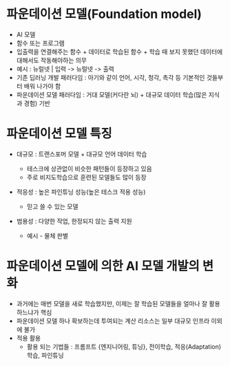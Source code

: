 # 파운데이션 모델(Foundation model)
- AI 모델
- 함수 또는 프로그램
- 입출력을 연결해주는 함수 + 데이터로 학습된 함수 + 학습 때 보지 못했던 데이터에 대해서도 작동해야하는 의무
- 예시 : 뉴럴넷 | 입력 -> 뉴럴넷 -> 출력
- 기존 딥러닝 개발 패러다임 : 아기와 같이 언어, 시각, 청각, 촉각 등 기본적인 것들부터 배워 나가야 함
- 파운데이션 모델 패러다임 : 거대 모델(커다란 뇌) + 대규모 데이터 학습(많은 지식과 경험) 기반

# 파운데이션 모델 특징
- 대규모 : 트랜스포머 모델 + 대규모 언어 데이터 학습
    - 테스크에 상관없이 비슷한 패턴들이 등장하고 있음
    - 주로 비지도학습으로 훈련된 모델들도 많이 등장

- 적응성 : 높은 파인튜닝 성능(높은 테스크 적용 성능)
    - 믿고 쓸 수 있는 모델

- 범용성 : 다양한 작업, 한정되지 않는 출력 지원
    - 예시 - 물체 판별

# 파운데이션 모델에 의한 AI 모델 개발의 변화
- 과거에는 매번 모델을 새로 학습했지만, 이제는 잘 학습된 모델들을 얼마나 잘 활용하느냐가 핵심
- 파운데이션 모델 하나 확보하는데 투여되는 계산 리소스는 일부 대규모 인프라 이외에 불가
- 적용 활용
    - 활용 되는 기법들 : 프롬프트 {엔지니어링, 튜닝}, 전이학습, 적응(Adaptation)학습, 파인튜닝
